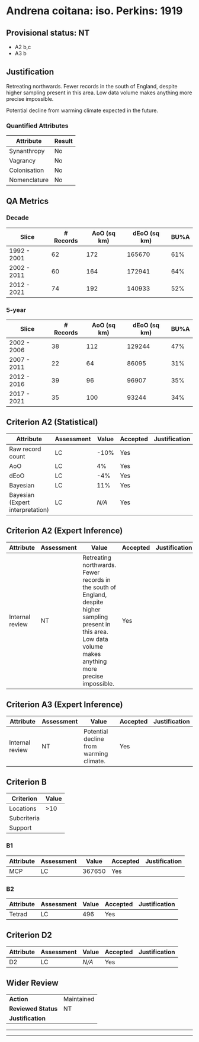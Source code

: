 # Andrena coitana: iso. Perkins: 1919
## Provisional status: NT
- A2 b,c
- A3 b

## Justification
Retreating northwards. Fewer records in the south of England, despite higher sampling present in this area. Low data volume makes anything more precise impossible.

Potential decline from warming climate expected in the future.
### Quantified Attributes
|Attribute|Result|
|---|---|
|Synanthropy|No|
|Vagrancy|No|
|Colonisation|No|
|Nomenclature|No|
## QA Metrics
### Decade
| Slice | # Records | AoO (sq km) | dEoO (sq km) |BU%A |
|---|---|---|---|---|
|1992 - 2001|62|172|165670|61%|
|2002 - 2011|60|164|172941|64%|
|2012 - 2021|74|192|140933|52%|
### 5-year
| Slice | # Records | AoO (sq km) | dEoO (sq km) |BU%A |
|---|---|---|---|---|
|2002 - 2006|38|112|129244|47%|
|2007 - 2011|22|64|86095|31%|
|2012 - 2016|39|96|96907|35%|
|2017 - 2021|35|100|93244|34%|
## Criterion A2 (Statistical)
|Attribute|Assessment|Value|Accepted|Justification
|---|---|---|---|---|
|Raw record count|LC|-10%|Yes||
|AoO|LC|4%|Yes||
|dEoO|LC|-4%|Yes||
|Bayesian|LC|11%|Yes||
|Bayesian (Expert interpretation)|LC|*N/A*|Yes||
## Criterion A2 (Expert Inference)
|Attribute|Assessment|Value|Accepted|Justification
|---|---|---|---|---|
|Internal review|NT|Retreating northwards. Fewer records in the south of England, despite higher sampling present in this area. Low data volume makes anything more precise impossible.|Yes||
## Criterion A3 (Expert Inference)
|Attribute|Assessment|Value|Accepted|Justification
|---|---|---|---|---|
|Internal review|NT|Potential decline from warming climate.|Yes||
## Criterion B
|Criterion| Value|
|---|---|
|Locations|>10|
|Subcriteria||
|Support||
### B1
|Attribute|Assessment|Value|Accepted|Justification
|---|---|---|---|---|
|MCP|LC|367650|Yes||
### B2
|Attribute|Assessment|Value|Accepted|Justification
|---|---|---|---|---|
|Tetrad|LC|496|Yes||
## Criterion D2
|Attribute|Assessment|Value|Accepted|Justification
|---|---|---|---|---|
|D2|LC|*N/A*|Yes||
## Wider Review
|  |  |
|---|---|
|**Action**|Maintained|
|**Reviewed Status**|NT|
|**Justification**||
---
 ---
 <br><br>
 
